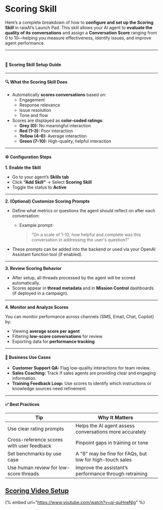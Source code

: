 # Scoring Skill

Here’s a complete breakdown of how to **configure and set up the Scoring Skill** in raiaAI’s Launch Pad. This skill allows your AI agent to **evaluate the quality of its conversations** and assign a **Conversation Score** ranging from 0 to 10—helping you measure effectiveness, identify issues, and improve agent performance.

***

####

<figure><img src="../.gitbook/assets/Screenshot 2025-04-17 at 10.15.18 AM.png" alt=""><figcaption></figcaption></figure>

#### 🧠 **Scoring Skill Setup Guide**

***

#### 🔍 **What the Scoring Skill Does**

* Automatically **scores conversations** based on:
  * Engagement
  * Response relevance
  * Issue resolution
  * Tone and flow
* Scores are displayed as **color-coded ratings**:
  * **Grey (0):** No meaningful interaction
  * **Red (1–3):** Poor interaction
  * **Yellow (4–6):** Average interaction
  * **Green (7–10):** High-quality, helpful interaction

***

#### ⚙️ **Configuration Steps**

**1. Enable the Skill**

* Go to your agent’s **Skills tab**
* Click **“Add Skill”** → Select **Scoring Skill**
* Toggle the status to **Active**

***

**2. (Optional) Customize Scoring Prompts**

* Define what metrics or questions the agent should reflect on after each conversation:
  *   Example prompt:

      > “On a scale of 1-10, how helpful and complete was this conversation in addressing the user's question?”
* These prompts can be added into the backend or used via your OpenAI Assistant function tool (if enabled).

***

**3. Review Scoring Behavior**

* After setup, all threads processed by the agent will be scored automatically.
* Scores appear in **thread metadata** and in **Mission Control** dashboards (if deployed in a campaign).

***

**4. Monitor and Analyze Scores**

You can monitor performance across channels (SMS, Email, Chat, Copilot) by:

* Viewing **average score per agent**
* Filtering **low-score conversations** for review
* Exporting data for **performance tracking**

***

#### 🎯 **Business Use Cases**

* **Customer Support QA:** Flag low-quality interactions for team review.
* **Sales Coaching:** Track if sales agents are providing clear and engaging information.
* **Training Feedback Loop:** Use scores to identify which instructions or knowledge sources need refinement.

***

#### ✅ **Best Practices**

| Tip                                       | Why It Matters                                           |
| ----------------------------------------- | -------------------------------------------------------- |
| Use clear rating prompts                  | Helps the AI agent assess conversations more accurately  |
| Cross-reference scores with user feedback | Pinpoint gaps in training or tone                        |
| Set benchmarks by use case                | A "6" may be fine for FAQs, but low for high-touch sales |
| Use human review for low-score threads    | Improve the assistant’s performance through retraining   |

## [Scoring Video Setup](https://www.youtube.com/watch?v=qj-quHneNlg)

{% embed url="https://www.youtube.com/watch?v=qj-quHneNlg" %}
